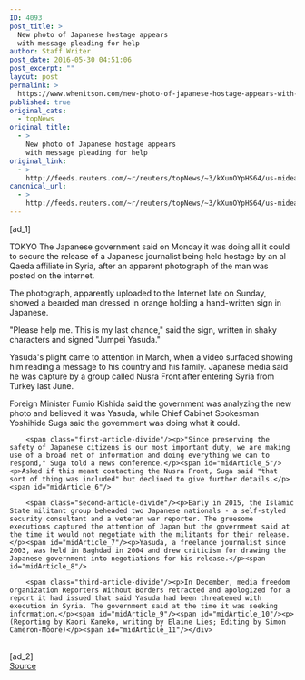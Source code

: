 ```yaml
---
ID: 4093
post_title: >
  New photo of Japanese hostage appears
  with message pleading for help
author: Staff Writer
post_date: 2016-05-30 04:51:06
post_excerpt: ""
layout: post
permalink: >
  https://www.whenitson.com/new-photo-of-japanese-hostage-appears-with-message-pleading-for-help/
published: true
original_cats:
  - topNews
original_title:
  - >
    New photo of Japanese hostage appears
    with message pleading for help
original_link:
  - >
    http://feeds.reuters.com/~r/reuters/topNews/~3/kXunOYpHS64/us-mideast-crisis-japan-hostage-idUSKCN0YL08V
canonical_url:
  - >
    http://feeds.reuters.com/~r/reuters/topNews/~3/kXunOYpHS64/us-mideast-crisis-japan-hostage-idUSKCN0YL08V
---
```

 [ad_1]
<br><div id="articleText">
<span id="midArticle_start"/>

<span class="focusParagraph" readability="5"><p><span class="articleLocation">TOKYO</span> The Japanese government said on Monday it was doing all it could to secure the release of a Japanese journalist being held hostage by an al Qaeda affiliate in Syria, after an apparent photograph of the man was posted on the internet.  </p></span><span id="midArticle_0"/><p>The photograph, apparently uploaded to the Internet late on Sunday, showed a bearded man dressed in orange holding a hand-written sign in Japanese.</p><span id="midArticle_1"/><p>"Please help me. This is my last chance," said the sign, written in shaky characters and signed "Jumpei Yasuda." </p><span id="midArticle_2"/><p>Yasuda's plight came to attention in March, when a video surfaced showing him reading a message to his country and his family. Japanese media said he was capture by a group called Nusra Front after entering Syria from Turkey last June.</p><span id="midArticle_3"/><p>Foreign Minister Fumio Kishida said the government was analyzing the new photo and believed it was Yasuda, while Chief Cabinet Spokesman Yoshihide Suga said the government was doing what it could.</p><span id="midArticle_4"/>
        
        <span class="first-article-divide"/><p>"Since preserving the safety of Japanese citizens is our most important duty, we are making use of a broad net of information and doing everything we can to respond," Suga told a news conference.</p><span id="midArticle_5"/><p>Asked if this meant contacting the Nusra Front, Suga said "that sort of thing was included" but declined to give further details.</p><span id="midArticle_6"/>
        
        <span class="second-article-divide"/><p>Early in 2015, the Islamic State militant group beheaded two Japanese nationals - a self-styled security consultant and a veteran war reporter. The gruesome executions captured the attention of Japan but the government said at the time it would not negotiate with the militants for their release.</p><span id="midArticle_7"/><p>Yasuda, a freelance journalist since 2003, was held in Baghdad in 2004 and drew criticism for drawing the Japanese government into negotiations for his release.</p><span id="midArticle_8"/>
        
        <span class="third-article-divide"/><p>In December, media freedom organization Reporters Without Borders retracted and apologized for a report it had issued that said Yasuda had been threatened with execution in Syria. The government said at the time it was seeking information.</p><span id="midArticle_9"/><span id="midArticle_10"/><p> (Reporting by Kaori Kaneko, writing by Elaine Lies; Editing by Simon Cameron-Moore)</p><span id="midArticle_11"/></div>
<br>[ad_2]
<br><a href="http://feeds.reuters.com/~r/reuters/topNews/~3/kXunOYpHS64/us-mideast-crisis-japan-hostage-idUSKCN0YL08V">Source </a>